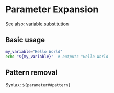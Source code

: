 # Parameter Expansion

See also: [variable substitution](variable_substitution.md)

## Basic usage
```bash
my_variable="Hello World"
echo "${my_variable}"  # outputs "Hello World
```

## Pattern removal
Syntax: `${parameter##pattern}`

